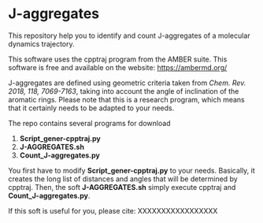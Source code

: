 # J-aggregates

This repository help you to identify and count J-aggregates of a molecular dynamics trajectory.

This software uses the cpptraj program from the AMBER suite. This software is free and available on the website: https://ambermd.org/

J-aggregates are defined using geometric criteria taken from *Chem. Rev. 2018, 118, 7069-7163*, taking into account the angle of inclination of the aromatic rings. Please note that this is a research program, which means that it certainly needs to be adapted to your needs. 

The repo contains several programs for download

1. **Script_gener-cpptraj.py**
2. **J-AGGREGATES.sh**
3. **Count_J-aggregates.py**

You first have to modify **Script_gener-cpptraj.py** to your needs. Basically, it creates the long list of distances and angles that will be determined by cpptraj. Then, the soft **J-AGGREGATES.sh** simply execute cpptraj and **Count_J-aggregates.py**.

If this soft is useful for you, please cite: XXXXXXXXXXXXXXXXX
